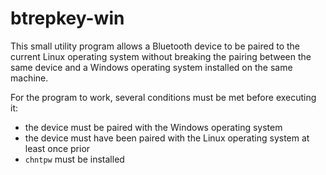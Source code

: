 # btrepkey-win

This small utility program allows a Bluetooth device to be paired to the current Linux operating system without breaking the pairing between the same device and a Windows operating system installed on the same machine. 

For the program to work, several conditions must be met before executing it:

  - the device must be paired with the Windows operating system
  - the device must have been paired with the Linux operating system at least once prior
  - `chntpw` must be installed

